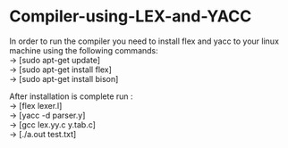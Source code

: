 # Compiler-using-LEX-and-YACC

In order to run the compiler you need to install flex and yacc to your linux machine using the following commands:  
   -> [sudo apt-get update]  
   -> [sudo apt-get install flex]  
   -> [sudo apt-get install bison]  
  
After installation is complete run :  
   -> [flex lexer.l]  
   -> [yacc -d parser.y]  
   -> [gcc lex.yy.c y.tab.c]  
   -> [./a.out test.txt]  
